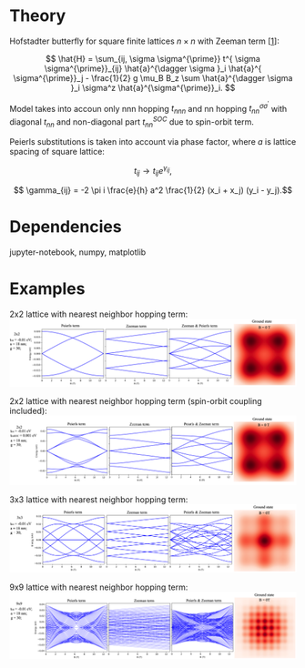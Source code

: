 # Theory
Hofstadter butterfly for square finite lattices $n\times n$ with Zeeman term [[1](https://journals.aps.org/prb/abstract/10.1103/PhysRevB.102.155412)]:

$$  \hat{H} = \sum_{ij, \sigma \sigma^{\prime}} t^{ \sigma \sigma^{\prime}}_{ij} \hat{a}^{\dagger \sigma }_i \hat{a}^{ \sigma^{\prime}}_j  - \frac{1}{2} g \mu_B B_z \sum \hat{a}^{\dagger \sigma }_i \sigma^z  \hat{a}^{\sigma^{\prime}}_i.  $$

Model takes into accoun only nnn hopping $t_{nnn}$ and nn hopping $t_{nn}^{ \sigma \sigma^{\prime}}$ with diagonal $t_{nn}$ and non-diagonal part $t_{nn}^{SOC}$ due to spin-orbit term.

Peierls substitutions is taken into account  via phase factor, where $a$ is lattice spacing of square lattice:

$$ t_{ij} \rightarrow  t_{ij} e^{\gamma_{ij}}, $$

$$ \gamma_{ij} = -2 \pi i \frac{e}{h} a^2 \frac{1}{2} (x_i + x_j) (y_i - y_j).$$

# Dependencies
jupyter-notebook, numpy, matplotlib


# Examples

2x2 lattice with nearest neighbor hopping term:
![alt text](https://github.com/danis-b/HB_lattice/blob/main/Examples/2x2.png)

2x2 lattice with nearest neighbor hopping term (spin-orbit coupling included):
![alt text](https://github.com/danis-b/HB_lattice/blob/main/Examples/2x2_soc.png)

3x3 lattice with nearest neighbor hopping term:
![alt text](https://github.com/danis-b/HB_lattice/blob/main/Examples/3x3.png)

9x9 lattice with nearest neighbor hopping term:
![alt text](https://github.com/danis-b/HB_lattice/blob/main/Examples/9x9.png)


